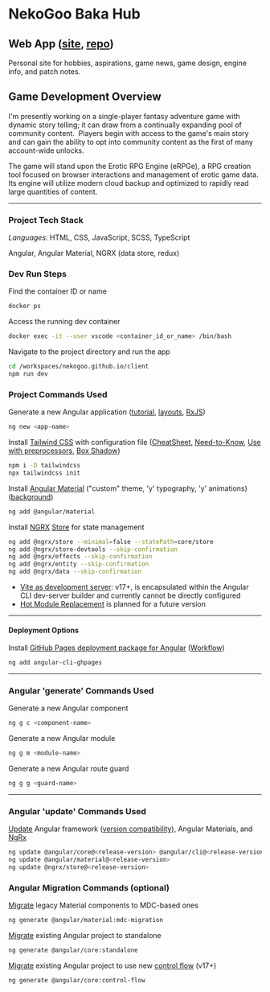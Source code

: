 # NekoGoo Baka Hub

## Web App ([site](https://nekogoo.github.io), [repo](https://github.com/NekoGoo/nekogoo.github.io))

Personal site for hobbies, aspirations, game news, game design, engine info, and patch notes.

## Game Development Overview

I'm presently working on a single-player fantasy adventure game with dynamic story telling; it can draw from a continually expanding pool of community content.&nbsp; Players begin with access to the game's main story and can gain the ability to opt into community content as the first of many account-wide unlocks.

The game will stand upon the Erotic RPG Engine (eRPGe), a RPG creation tool focused on browser interactions and management of erotic game data.&nbsp; Its engine will utilize modern cloud backup and optimized to rapidly read large quantities of content.

---

<!-- ## System Inspirations

> **Game Features**: The rules that govern and guide player actions in relation to the game world's response to them.

- Corruption of Champions [Wiki](https://wiki.smutosaur.us/CoC/Main_Page 'Erotic browser based flash text game')
- Sims 3 [Wikia](http://sims.wikia.com/wiki/The_Sims_Resource 'fan site'), [Relationships](https://strategywiki.org/wiki/The_Sims_3/Relationships 'Basic concepts to relationships in the Sims 3'), [Life States](https://sims.fandom.com/wiki/Life_state 'Special appearance and abilities')

--- -->

### Project Tech Stack

_Languages:_ HTML, CSS, JavaScript, SCSS, TypeScript

Angular, Angular Material, NGRX (data store, redux)

### Dev Run Steps

Find the container ID or name

```bash
docker ps
```

Access the running dev container

```bash
docker exec -it --user vscode <container_id_or_name> /bin/bash
```

Navigate to the project directory and run the app

```bash
cd /workspaces/nekogoo.github.io/client
npm run dev
```

### Project Commands Used

Generate a new Angular application ([tutorial](https://angular.io/tutorial/toh-pt5), [layouts](https://indepth.dev/posts/1235/how-to-reuse-common-layouts-in-angular-using-router-2), [RxJS](https://www.learnrxjs.io))

```bash
ng new <app-name>
```

Install [Tailwind CSS](https://tailwindcss.com/docs/guides/angular) with configuration file ([CheatSheet](https://nerdcave.com/tailwind-cheat-sheet), [Need-to-Know](https://www.bitovi.com/blog/tailwind-css-with-angular-v12-what-you-need-to-know), [Use with preprocessors](https://tailwindcss.com/docs/using-with-preprocessors), [Box Shadow](https://tailwindcss.com/docs/box-shadow))

```bash
npm i -D tailwindcss
npx tailwindcss init
```

Install [Angular Material](https://material.angular.io) ("custom" theme, 'y' typography, 'y' animations) ([background](https://material.angular.io/guide/theming#application-background-color))

```bash
ng add @angular/material
```

Install [NGRX](https://ngrx.io) [Store](https://ngrx.io/guide/store) for state management

```bash
ng add @ngrx/store --minimal=false --statePath=core/store
ng add @ngrx/store-devtools --skip-confirmation
ng add @ngrx/effects --skip-confirmation
ng add @ngrx/entity --skip-confirmation
ng add @ngrx/data --skip-confirmation
```

- [Vite as development server](https://angular.io/guide/esbuild#vite-as-a-development-server): v17+, is encapsulated within the Angular CLI dev-server builder and currently cannot be directly configured
- [Hot Module Replacement](https://angular.dev/tools/cli/esbuild#hot-module-replacement) is planned for a future version

---

#### Deployment Options

Install [GitHub Pages deployment package for Angular](https://www.npmjs.com/package/angular-cli-ghpages) ([Workflow](https://www.atlassian.com/git/tutorials/comparing-workflows))

```bash
ng add angular-cli-ghpages
```

---

### Angular 'generate' Commands Used

Generate a new Angular component

```bash
ng g c <component-name>
```

Generate a new Angular module

```bash
ng g m <module-name>
```

Generate a new Angular route guard

```bash
ng g g <guard-name>
```

---

### Angular 'update' Commands Used

[Update](https://update.angular.io) Angular framework ([version compatibility](https://angular.io/guide/versions)), Angular Materials, and [NgRx](https://ngrx.io/guide/migration/v17)

```bash
ng update @angular/core@<release-version> @angular/cli@<release-version>
ng update @angular/material@<release-version>
ng update @ngrx/store@<release-version>
```

### Angular Migration Commands (optional)

[Migrate](https://material.angular.io/guide/mdc-migration) legacy Material components to MDC-based ones

```bash
ng generate @angular/material:mdc-migration
```

[Migrate](https://angular.io/guide/standalone-migration) existing Angular project to standalone

```bash
ng generate @angular/core:standalone
```

[Migrate](https://blog.angular.io/introducing-angular-v17-4d7033312e4b) existing Angular project to use new [control flow](https://angular.io/guide/control_flow) (v17+)

```bash
ng generate @angular/core:control-flow
```
